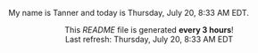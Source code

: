 My name is Tanner and today is Thursday, July 20, 8:33 AM EDT.

<p align="center">This <i>README</i> file is generated <b>every 3 hours</b>!</br>Last refresh: Thursday, July 20, 8:33 AM EDT<br /></p>
